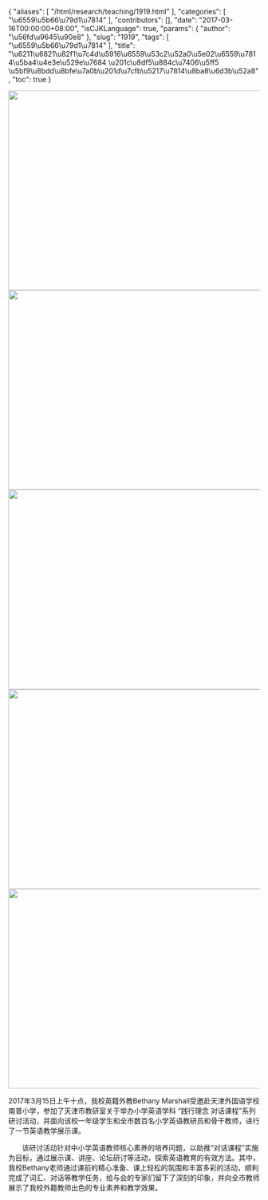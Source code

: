 {
    "aliases": [
        "/html/research/teaching/1919.html"
    ],
    "categories": [
        "\u6559\u5b66\u79d1\u7814"
    ],
    "contributors": [],
    "date": "2017-03-16T00:00:00+08:00",
    "isCJKLanguage": true,
    "params": {
        "author": "\u56fd\u9645\u90e8"
    },
    "slug": "1919",
    "tags": [
        "\u6559\u5b66\u79d1\u7814"
    ],
    "title": "\u6211\u6821\u82f1\u7c4d\u5916\u6559\u53c2\u52a0\u5e02\u6559\u7814\u5ba4\u4e3e\u529e\u7684 \u201c\u8df5\u884c\u7406\u5ff5 \u5bf9\u8bdd\u8bfe\u7a0b\u201d\u7cfb\u5217\u7814\u8ba8\u6d3b\u52a8",
    "toc": true
}


<img
    src="https://cdn.tfls.online/mirror/full/3ee359499d27f00a804fae3b20cc968f9a76dea3.jpg"
    style="display:block;margin-left:auto;margin-right:auto;"
    decoding="async"
    fetchpriority="auto"
    loading="lazy"
    height="400"
    width="600"
/>
<img
    src="https://cdn.tfls.online/mirror/full/935cae4e93d8a845a2941e0213eea571302fddc6.jpg"
    style="display:block;margin-left:auto;margin-right:auto;"
    decoding="async"
    fetchpriority="auto"
    loading="lazy"
    height="400"
    width="600"
/>
<img
    src="https://cdn.tfls.online/mirror/full/39d83d8e06e5db36b8f7797e160c9ba5117abb00.jpg"
    style="display:block;margin-left:auto;margin-right:auto;"
    decoding="async"
    fetchpriority="auto"
    loading="lazy"
    height="400"
    width="600"
/>
<img
    src="https://cdn.tfls.online/mirror/full/53368ab1419421e10ca101c00d09ba22aa49bfda.jpg"
    style="display:block;margin-left:auto;margin-right:auto;"
    decoding="async"
    fetchpriority="auto"
    loading="lazy"
    height="400"
    width="600"
/>
<img
    src="https://cdn.tfls.online/mirror/full/ef41e6d8dd08ffae967646959dbef623f2a7ac34.jpg"
    style="display:block;margin-left:auto;margin-right:auto;"
    decoding="async"
    fetchpriority="auto"
    loading="lazy"
    height="400"
    width="600"
/>




  





  





2017年3月15日上午十点，我校英籍外教Bethany Marshall受邀赴天津外国语学校南普小学，参加了天津市教研室关于举办小学英语学科 “践行理念 对话课程”系列研讨活动，并面向该校一年级学生和全市数百名小学英语教研员和骨干教师，进行了一节英语教学展示课。




       该研讨活动针对中小学英语教师核心素养的培养问题，以助推“对话课程”实施为目标，通过展示课、讲座、论坛研讨等活动，探索英语教育的有效方法。其中，我校Bethany老师通过课前的精心准备、课上轻松的氛围和丰富多彩的活动，顺利完成了词汇、对话等教学任务，给与会的专家们留下了深刻的印象，并向全市教师展示了我校外籍教师出色的专业素养和教学效果。




  





  



